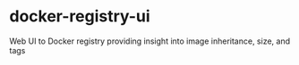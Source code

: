 # docker-registry-ui

Web UI to Docker registry providing insight into image inheritance, size, and tags 
